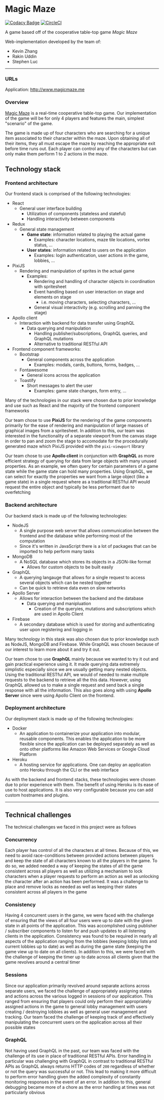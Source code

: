 # Magic Maze

[![Codacy Badge](https://api.codacy.com/project/badge/Grade/ddf7d97e9d2a44d6b15d8b0db34820e0)](https://www.codacy.com?utm_source=github.com&amp;utm_medium=referral&amp;utm_content=UTSCC09/project-magicmaze&amp;utm_campaign=Badge_Grade)
[![CircleCI](https://circleci.com/gh/UTSCC09/project-magicmaze.svg?style=shield&circle-token=919148bff631b86af81101d8abf73ca8d070f8a2)](https://circleci.com/gh/UTSCC09/project-magicmaze)

A game based off of the cooperative table-top game _Magic Maze_

Web-implementation developed by the team of:

- Kevin Zhang
- Rakin Uddin
- Stephen Luc

---

### URLs

Application: http://www.magicmaze.me

### Overview

[Magic Maze](https://boardgamegeek.com/boardgame/209778/magic-maze) is a real-time cooperative table-top game. Our implementation of the game will be for only 4 players and features the main, simplest "scenario" of the game. 

The game is made up of four characters who are searching for a unique item associated to their character within the maze. Upon obtaining all of their items, they all must escape the maze by reaching the appropriate exit before time runs out. Each player can control any of the characters but can only make them perform 1 to 2 actions in the maze.

## Technology stack

### Frontend architecture

Our frontend stack is comprised of the following technologies:

- React
  - General user interface building
    - Utilization of components (stateless and stateful)
    - Handling interactivity between components
- Redux
  - General state management
    - **Game state**: information related to playing the actual game
      - Examples: character locations, maze tile locations, vortex status, ...
    - **User states**: information related to users on the application
      - Examples: login authentication, user actions in the game, lobbies, ...
- PixiJS
  - Rendering and manipulation of sprites in the actual game
    - Examples:
      - Rendering and handling of character objects in coordination with spritesheet
      - Event handling based on user interaction on stage and elements on stage
        - i.e. moving characters, selecting characters, ...
      - General visual interactivity (e.g. scrolling and panning the stage)
- Apollo client
  - Interaction with backend for data transfer using GraphQL
    - Data querying and manipulation
      - Handling publisher/subscriptions, GraphQL queries, and GraphQL mutations
      - Alternative to traditional RESTful API
- Frontend component frameworks:
  - Bootstrap
    - General components across the application
      - Examples: modals, cards, buttons, forms, badges, ...
  - Fontawesome
    - General icons across the application
  - Toastify
    - Short messages to alert the user
      - Examples: game state changes, form entry, ...

Many of the technologies in our stack were chosen due to prior knowledge and use such as React and the majority of the frontend component frameworks

Our team chose to use **PixiJS** for the rendering of the game components primarily for the ease of rendering and manipulation of large masses of graphical images from a spritesheet. In addition to this, our team was interested in the functionality of a separate viewport from the canvas stage in order to pan and zoom the stage to accomodate for the procedurally generated maze which PixiJS provided with the `pixi-viewport` library

Our team chose to use **Apollo client** in conjunction with **GraphQL** as more efficient strategy of querying for data from large objects with many unused properties. As an example, we often query for certain parameters of a game state while the game state can hold many properties. Using GraphQL, we can select for exactly the properties we want from a large object (like a game state) in a single request where as a traditional RESTful API would request the entire object and typically be less performant due to overfetching

### Backend architecture

Our backend stack is made up of the following technologies:

- NodeJS
  - A single purpose web server that allows communication between the frontend and the database while performing most of the computation
  - Since it's written in JavaScript there is a lot of packages that can be imported to help perform many tasks 
- MongoDB
  - A NoSQL database which stores its objects in a JSON-like format
    - Allows for custom objects to be built easily
- GraphQL
  - A querying langauge that allows for a single request to access several objects which can be nested together
  - Can be quick to retrieve data even on slow networks
- Apollo Server
  - Allows for interaction between the backend and the database
    - Data querying and manipluation
      - Creation of the queryies, mutations and subscriptions which are used in Apollo Client
- Firebase
  - A secondary database which is used for storing and authenticating user upon registering and logging in

Many technology in this stask was also chosen due to prior knowledge such as NodeJS, MongoDB and Firebase. While GraphQL was chosen because of our interest to learn more about it and try it out.

Our team chose to use **GraphQL** mainly because we wanted to try it out and gain practical experience using it. It made querying data extremely simplistic especially since we are usually getting many nested objects. Using the traditional RESTful API, we would of needed to make multiple requests to the backend to retrieve all the this data. However, using GraphQL allowed us to make a single request and send back a single response with all the information. This also goes along with using **Apollo Server** since were using Apollo Client on the frontend.

### Deployment architecture

Our deployment stack is made up of the following technologies:

- Docker
  - An application to containerize your application into modular, reusable components. This enables the application to be more flexible since the application can be deployed separately as well as onto other platforms like Amazon Web Services or Google Cloud Platform
- Heroku
  - A hosting service for applications. One can deploy an application onto Heroku through the CLI or the web interface

As with the backend and frontend stacks, these technologies were chosen due to prior experience with them. The benefit of using Heroku is its ease of use to host applications. It is also very configurable because you can add custom hostnames and plugins.

---

## Technical challenges

The technical challenges we faced in this project were as follows

### Concurrency

Each player has control of all the characters at all times. Because of this, we need to avoid race-conditions between provided actions between players and keep the state of all characters known to all the players in the game. To do so, we added needed a way of keeping the states of all the game consistent across all players as well as utilizing a mechanism to lock characters when a player requests to perform an action as well as unlocking the character after an action has been performed. It was a challenge to place and remove locks as needed as well as keeping their states consistent across all players in the game

### Consistency

Having 4 concurrent users in the game, we were faced with the challenge of ensuring that the views of all four users were up to date with the given state in all points of the application. This was accomplished using publisher / subscriber components to listen for and push updates to all listening clients in the application. Consistency was found to be required in nearly all aspects of the application ranging from the lobbies (keeping lobby lists and current lobbies up to date) as well as during the game state (keeping the game view up to date on all clients). In addition to this, we were faced with the challenge of keeping the timer up to date across all clients given that the game revolves around a central timer

### Sessions

Since our application primarily revolved around separate actions across separate users, we faced the challenge of appropriately assigning states and actions across the various logged in sessions of our application. This ranged from ensuring that players could only perform their appropriately assigned actions in the game to general lobby management with users creating / destroying lobbies as well as general user management and tracking. Our team faced the challenge of keeping track of and effectively manipulating the concurrent users on the application across all their possible states

### GraphQL

Not having used GraphQL in the past, our team was faced with the challenge of its use in place of traditional RESTful APIs. Error handling in particular was challenging with GraphQL in contrast to traditional RESTful APIs as GraphQL always returns HTTP codes of `200` regardless of whether or not the query was successful or not. This lead to making it more difficult to perform error handling given the added complexity of constantly monitoring responses in the event of an error. In addition to this, general debugging became more of a chore as the error handling at times was not particularly obvious
